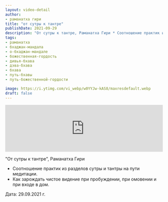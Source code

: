 ```yaml
---
layout: video-detail
author:
- раманатха гири
title: "от сутры к тантре"
publishDate: 2021-09-29
description: "От сутры к тантре, Раманатха Гири * Соотношение практик из разделов сутры и тантры на пути медитации. * Как зарождать чистое видение при пробуждении, при омовении и при входе в дом.   Дата  29.09.2021 г."
tags: 
- раманатха
- бхаджан-мандала
- о-бхаджан-мандале
- божественная-гордость
- дивья-бхава
- дэва-бхава
- бхава
- путь-бхавы
- путь-божественной-гордости

image: https://i.ytimg.com/vi_webp/w0YYJw-kAS8/maxresdefault.webp
draft: false
---
```


<iframe width="100%" src="https://www.youtube.com/embed/w0YYJw-kAS8" frameborder="0" allowfullscreen=""></iframe> 

 "От сутры к тантре", Раманатха Гири

* Соотношение практик из разделов сутры и тантры на пути медитации.
* Как зарождать чистое видение при пробуждении, при омовении и при входе в дом.

  
 Дата: 29.09.2021 г.

  

 